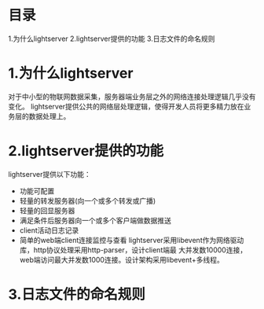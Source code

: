 目录
====================
1.为什么lightserver
2.lightserver提供的功能
3.日志文件的命名规则


1.为什么lightserver
====================
对于中小型的物联网数据采集，服务器端业务层之外的网络连接处理逻辑几乎没有变化。
lightserver提供公共的网络层处理逻辑，使得开发人员将更多精力放在业务层的数据处理上。


2.lightserver提供的功能
====================
lightserver提供以下功能：
- 功能可配置
- 轻量的转发服务器(向一个或多个转发或广播)
- 轻量的回显服务器
- 满足条件后服务器向一个或多个客户端做数据推送
- client活动日志记录
- 简单的web端client连接监控与查看
lightserver采用libevent作为网络驱动库，http协议处理采用http-parser，设计client端最
大并发数10000连接，web端访问最大并发数1000连接。设计架构采用libevent+多线程。

3.日志文件的命名规则
====================
